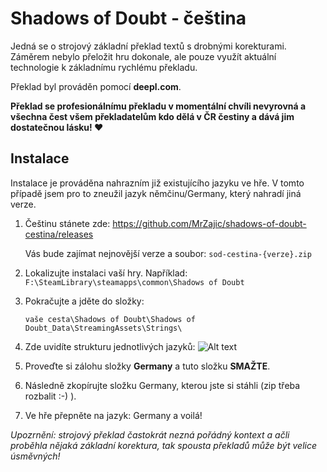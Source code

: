 # Shadows of Doubt - čeština

Jedná se o strojový základní překlad textů s drobnými korekturami. Záměrem nebylo přeložit hru dokonale, ale pouze využít aktuální technologie k základnímu rychlému překladu.

Překlad byl prováděn pomocí **deepl.com**.

**Překlad se profesionálnímu překladu v momentální chvíli nevyrovná a všechna čest všem překladatelům kdo dělá v ČR čestiny a dává jim dostatečnou lásku! ♥**

## Instalace

Instalace je prováděna nahrazním již existujícího jazyku ve hře. V tomto případě jsem pro to zneužil jazyk němčinu/Germany, který nahradí jiná verze.

1. Češtinu stánete zde: https://github.com/MrZajic/shadows-of-doubt-cestina/releases
    
    Vás bude zajímat nejnovější verze a soubor: `sod-cestina-{verze}.zip`

2. Lokalizujte instalaci vaší hry. Například:
`F:\SteamLibrary\steamapps\common\Shadows of Doubt`
3. Pokračujte a jděte do složky:

    `vaše cesta\Shadows of Doubt\Shadows of Doubt_Data\StreamingAssets\Strings\`
4. Zde uvidíte strukturu jednotlivých jazyků:
![Alt text](https://i.imgur.com/IwE6CBz.png)
5. Proveďte si zálohu složky **Germany** a tuto složku **SMAŽTE**.
6. Následně zkopírujte složku Germany, kterou jste si stáhli (zip třeba rozbalit :-) ).

7. Ve hře přepněte na jazyk: Germany a voilá!

*Upozrnění: strojový překlad častokrát nezná pořádný kontext a ačli proběhla nějaká základní korektura, tak spousta překladů může být velice úsměvných!*
